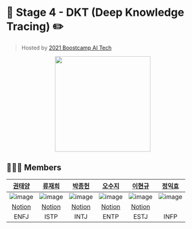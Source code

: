 # 📖 Stage 4 - DKT (Deep Knowledge Tracing) ✏️
> Hosted by [2021 Boostcamp AI Tech](https://boostcamp.connect.or.kr/)

<p align="center">
  <img width="250" src="https://user-images.githubusercontent.com/59340911/119260977-29b29480-bc10-11eb-8543-cf7ef73ddcd4.png">
</p>    

## 🧑‍🤝‍🧑 Members

| [권태양](https://github.com/sunnight9507) | [류재희](https://github.com/JaeheeRyu) | [박종헌](https://github.com/PJHgh) | [오수지](https://github.com/ohsuz) | [이현규](https://github.com/LeeHyeonKyu) | [정익효](https://github.com/dlrgy22) |
| :----------: |  :--------:  |  :---------: |  :---------: | :---------: | :---------: |
| ![image](https://user-images.githubusercontent.com/59340911/119260030-eeae6200-bc0b-11eb-92e3-23e69ba35984.png) | ![image](https://user-images.githubusercontent.com/59340911/119260176-8f9d1d00-bc0c-11eb-9a7b-32a33c1a1072.png)| ![image](https://user-images.githubusercontent.com/59340911/119385801-a07b8a80-bd01-11eb-83c4-f3647bdd131a.png) | ![image](https://user-images.githubusercontent.com/59340911/119385429-13d0cc80-bd01-11eb-8855-8c57cdaaafc6.png)| ![image](https://user-images.githubusercontent.com/59340911/119260159-84e28800-bc0c-11eb-8164-6810a92bff38.png)| ![image](https://user-images.githubusercontent.com/59340911/119260159-84e28800-bc0c-11eb-8164-6810a92bff38.png)|
| [Notion](https://www.notion.so/Sunny-1349e293c9f74de092dce9ee359bd77c) | [Notion](https://www.notion.so/AI-Research-Engineer-6f6537a7675542be901a3499e71140f9) | [Notion](https://www.notion.so/Boostcamp-deef2c0783f24c0b8022ba30b5782986) | [Notion](https://www.ohsuz.dev/) | [Notion](https://www.notion.so/thinkwisely/Naver-Boost-Camp-AI-Tech-ba743126e68749d58bdbb7af0580c8ee) | |
|ENFJ|ISTP|INTJ|ENTP|ESTJ|INFP|
